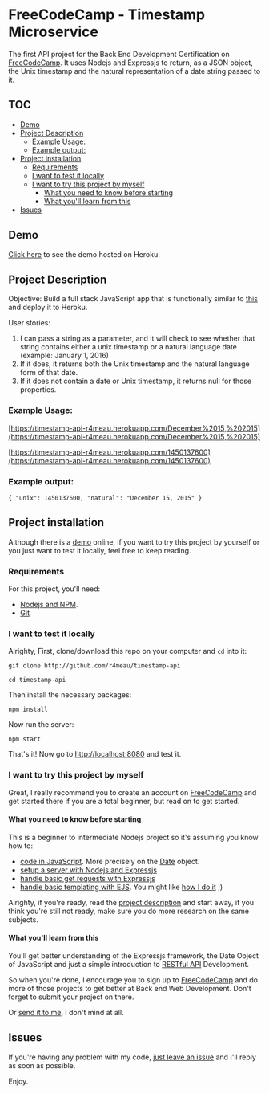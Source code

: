 # FreeCodeCamp - Timestamp Microservice

The first API project for the Back End Development Certification on [FreeCodeCamp](https://freecodecamp.com). It uses Nodejs and Expressjs to return, as a JSON object, the Unix timestamp and the natural representation of a date string passed to it.

## TOC

- [Demo](#demo)
- [Project Description](#project-description)
	- [Example Usage:](#example-usage)
	- [Example output:](#example-output)
- [Project installation](#project-installation)
	- [Requirements](#requirements)
	- [I want to test it locally](#i-want-to-test-it-locally)
	- [I want to try this project by myself](#i-want-to-try-this-project-by-myself)
		- [What you need to know before starting](#what-you-need-to-know-before-starting)
		- [What you'll learn from this](#what-youll-learn-from-this)
- [Issues](#issues)

## Demo
[Click here](https://timestamp-api-r4meau.herokuapp.com/) to see the demo hosted on Heroku.

## Project Description

Objective: Build a full stack JavaScript app that is functionally similar to [this](https://timestamp-ms.herokuapp.com/) and deploy it to Heroku.

User stories:

1. I can pass a string as a parameter, and it will check to see whether that string contains
either a unix timestamp or a natural language date (example: January 1, 2016)
2. If it does, it returns both the Unix timestamp and the natural language form of that date.
3. If it does not contain a date or Unix timestamp, it returns null for those properties.

### Example Usage:

[https://timestamp-api-r4meau.herokuapp.com/December%2015,%202015](https://timestamp-api-r4meau.herokuapp.com/December%2015,%202015)

[https://timestamp-api-r4meau.herokuapp.com/1450137600](https://timestamp-api-r4meau.herokuapp.com/1450137600)

### Example output:

	{ "unix": 1450137600, "natural": "December 15, 2015" }

## Project installation

Although there is a [demo](https://timestamp-api-r4meau.herokuapp.com) online, if you want to try this project by yourself or you just want to test it locally, feel free to keep reading.

### Requirements

For this project, you'll need:
* [Nodejs and NPM](https://nodejs.org/en/).
* [Git](https://git-scm.com/)

### I want to test it locally

Alrighty, First, clone/download this repo on your computer and `cd` into it:

	git clone http://github.com/r4meau/timestamp-api

	cd timestamp-api

Then install the necessary packages:

	npm install

Now run the server:

	npm start

That's it! Now go to [http://localhost:8080](http://localhost:8080) and test it.

### I want to try this project by myself

Great, I really recommend you to create an account on [FreeCodeCamp](https://freecodecamp.com) and get started there if you are a total beginner, but read on to get started.

#### What you need to know before starting

This is a beginner to intermediate Nodejs project so it's assuming you know how to:

* [code in JavaScript](https://developer.mozilla.org/en-US/docs/Web/JavaScript/Guide/Introduction). More precisely on the [Date](https://developer.mozilla.org/en-US/docs/Web/JavaScript/Reference/Global_Objects/Date) object.
* [setup a server with Nodejs and Expressjs](https://expressjs.com/en/starter/hello-world.html)
* [handle basic get requests with Expressjs](https://expressjs.com/en/starter/basic-routing.html)
* [handle basic templating with EJS](https://scotch.io/tutorials/use-ejs-to-template-your-node-application). You might like [how I do it](https://github.com/R4meau/timestamp-api/blob/master/server.js#L5) ;)

Alrighty, if you're ready, read the [project description](#project-description) and start away, if you think you're still not ready, make sure you do more research on the same subjects.

#### What you'll learn from this

You'll get better understanding of the Expressjs framework, the Date Object of JavaScript and just a simple introduction to [RESTful API](https://devcenter.heroku.com/articles/mean-apps-restful-api) Development.

So when you're done, I encourage you to sign up to [FreeCodeCamp](https://freecodecamp.com) and do more of those projects to get better at Back end Web Development. Don't forget to submit your project on there.

Or [send it to me](mailto:nick@rameau.me), I don't mind at all.

## Issues

If you're having any problem with my code, [just leave an issue](https://github.com/R4meau/timestamp-api/issues) and I'll reply as soon as possible.

Enjoy.
